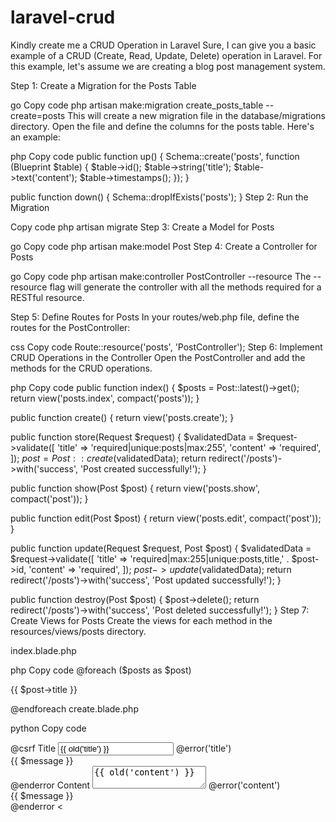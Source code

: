 # laravel-crud

Kindly create me a CRUD Operation in Laravel
Sure, I can give you a basic example of a CRUD (Create, Read, Update, Delete) operation in Laravel. For this example, let's assume we are creating a blog post management system.

Step 1: Create a Migration for the Posts Table

go
Copy code
php artisan make:migration create_posts_table --create=posts
This will create a new migration file in the database/migrations directory. Open the file and define the columns for the posts table. Here's an example:

php
Copy code
public function up()
{
    Schema::create('posts', function (Blueprint $table) {
        $table->id();
        $table->string('title');
        $table->text('content');
        $table->timestamps();
    });
}

public function down()
{
    Schema::dropIfExists('posts');
}
Step 2: Run the Migration

Copy code
php artisan migrate
Step 3: Create a Model for Posts

go
Copy code
php artisan make:model Post
Step 4: Create a Controller for Posts

go
Copy code
php artisan make:controller PostController --resource
The --resource flag will generate the controller with all the methods required for a RESTful resource.

Step 5: Define Routes for Posts
In your routes/web.php file, define the routes for the PostController:

css
Copy code
Route::resource('posts', 'PostController');
Step 6: Implement CRUD Operations in the Controller
Open the PostController and add the methods for the CRUD operations.

php
Copy code
public function index()
{
    $posts = Post::latest()->get();
    return view('posts.index', compact('posts'));
}

public function create()
{
    return view('posts.create');
}

public function store(Request $request)
{
    $validatedData = $request->validate([
        'title' => 'required|unique:posts|max:255',
        'content' => 'required',
    ]);
    $post = Post::create($validatedData);
    return redirect('/posts')->with('success', 'Post created successfully!');
}

public function show(Post $post)
{
    return view('posts.show', compact('post'));
}

public function edit(Post $post)
{
    return view('posts.edit', compact('post'));
}

public function update(Request $request, Post $post)
{
    $validatedData = $request->validate([
        'title' => 'required|max:255|unique:posts,title,' . $post->id,
        'content' => 'required',
    ]);
    $post->update($validatedData);
    return redirect('/posts')->with('success', 'Post updated successfully!');
}

public function destroy(Post $post)
{
    $post->delete();
    return redirect('/posts')->with('success', 'Post deleted successfully!');
}
Step 7: Create Views for Posts
Create the views for each method in the resources/views/posts directory.

index.blade.php

php
Copy code
@foreach ($posts as $post)
    <p>{{ $post->title }}</p>
@endforeach
create.blade.php

python
Copy code
<form method="POST" action="{{ route('posts.store') }}">
    @csrf
    <label for="title">Title</label>
    <input type="text" id="title" name="title" value="{{ old('title') }}">
    @error('title')
        <div class="alert alert-danger">{{ $message }}</div>
    @enderror
    <label for="content">Content</label>
    <textarea id="content" name="content">{{ old('content') }}</textarea>
    @error('content')
        <div class="alert alert-danger">{{ $message }}</div>
    @enderror
    <
